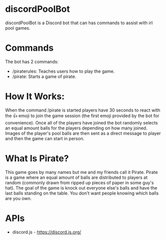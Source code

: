 # discordPoolBot
discordPoolBot is a Discord bot that can has commands to assist with irl pool games.

# Commands
The bot has 2 commands:
- /piraterules: Teaches users how to play the game.
- /pirate: Starts a game of pirate.

# How It Works:
When the command /pirate is started players have 30 seconds to react with the 👍 emoji to join the game session (the first emoji provided by the bot for convenience). Once all of the players have joined the bot randomly selects an equal amount balls for the players depending on how many joined. Images of the player's pool balls are then sent as a direct message to player and then the game can start in person.

# What Is Pirate?
This game goes by many names but me and my friends call it Pirate.
Pirate is a game where an equal amount of balls are distributed to players at random (commonly drawn from ripped up pieces of paper in some guy's hat). The goal of the game is knock out everyone else's balls and have the last balls standing on the table. You don't want people knowing which balls are you own.

# APIs
- discord.js - https://discord.js.org/
